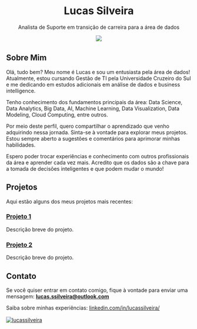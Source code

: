 <!-- Início do cabeçalho -->

<h1 align="center">Lucas Silveira</h1>

<p align="center">Analista de Suporte em transição de carreira para a área de dados</p>

<p align="center">
  <a href="https://www.linkedin.com/in/lucassilveira/">
    <img src="https://img.shields.io/badge/-LinkedIn-blue?style=flat-square&logo=Linkedin&logoColor=white&link=https://www.linkedin.com/in/lucassilveira/">
  </a>
</p>
<!-- Fim do cabeçalho -->

<!-- Início da seção sobre mim -->
## Sobre Mim

Olá, tudo bem? Meu nome é Lucas e sou um entusiasta pela área de dados! Atualmente, estou cursando Gestão de TI pela Universidade Cruzeiro do Sul e me dedicando em estudos adicionais em análise de dados e business intelligence.

Tenho conhecimento dos fundamentos principais da área: Data Science, Data Analytics, Big Data, AI, Machine Learning, Data Visualization, Data Modeling, Cloud Computing, entre outros.

Por meio deste perfil, quero compartilhar o aprendizado que venho adquirindo nessa jornada. Sinta-se à vontade para explorar meus projetos. Estou sempre aberto a sugestões e comentários para aprimorar minhas habilidades.

Espero poder trocar experiências e conhecimento com outros profissionais da área e aprender cada vez mais. Acredito que os dados são a chave para a tomada de decisões inteligentes e que podem mudar o mundo!

<!-- Fim da seção sobre mim -->

<!-- Início da seção de projetos -->
## Projetos

Aqui estão alguns dos meus projetos mais recentes:

### [Projeto 1](https://github.com/seuusuario/projeto1)

Descrição breve do projeto.

### [Projeto 2](https://github.com/seuusuario/projeto2)

Descrição breve do projeto.

<!-- Fim da seção de projetos -->

<!-- Início da seção de contato -->
## Contato

Se você quiser entrar em contato comigo, fique à vontade para enviar uma mensagem: **lucas.ssilveira@outlook.com**

Saiba sobre minhas experiências: [linkedin.com/in/lucassilveira/](https://www.linkedin.com/in/lucassilveira/)

<a href="https://linkedin.com/in/lucassilveira" target="blank"><img align="center" src="https://raw.githubusercontent.com/rahuldkjain/github-profile-readme-generator/master/src/images/icons/Social/linked-in-alt.svg" alt="lucassilveira" height="30" width="40" /></a>


<!-- Fim da seção de contato -->



<!--
<h1 align="center">Hi 👋, I'm Lucas Silveira</h1>
<h3 align="center">Support Analyst in career transition to Data Analysis and Business Intelligence</h3>

- 🌱 I’m currently learning more about **SQL, Power BI, Python**

- 📫 How to reach me **lucas.ssilveira@outlook.com**

- 📄 Know about my experiences [https://www.linkedin.com/in/lucassilveira/](https://www.linkedin.com/in/lucassilveira/)

<h3 align="left">Connect with me:</h3>
<p align="left">
<a href="https://linkedin.com/in/lucassilveira" target="blank"><img align="center" src="https://raw.githubusercontent.com/rahuldkjain/github-profile-readme-generator/master/src/images/icons/Social/linked-in-alt.svg" alt="lucassilveira" height="30" width="40" /></a>
</p>

<h3 align="left">Languages and Tools:</h3>
<p align="left"> <a href="https://www.mysql.com/" target="_blank" rel="noreferrer"> <img src="https://raw.githubusercontent.com/devicons/devicon/master/icons/mysql/mysql-original-wordmark.svg" alt="mysql" width="40" height="40"/> </a> <a href="https://www.oracle.com/" target="_blank" rel="noreferrer"> <img src="https://raw.githubusercontent.com/devicons/devicon/master/icons/oracle/oracle-original.svg" alt="oracle" width="40" height="40"/> </a> <a href="https://www.postgresql.org" target="_blank" rel="noreferrer"> <img src="https://raw.githubusercontent.com/devicons/devicon/master/icons/postgresql/postgresql-original-wordmark.svg" alt="postgresql" width="40" height="40"/> </a> <a href="https://www.python.org" target="_blank" rel="noreferrer"> <img src="https://raw.githubusercontent.com/devicons/devicon/master/icons/python/python-original.svg" alt="python" width="40" height="40"/> </a> <a href="https://www.sqlite.org/" target="_blank" rel="noreferrer"> <img src="https://www.vectorlogo.zone/logos/sqlite/sqlite-icon.svg" alt="sqlite" width="40" height="40"/> </a> </p>
